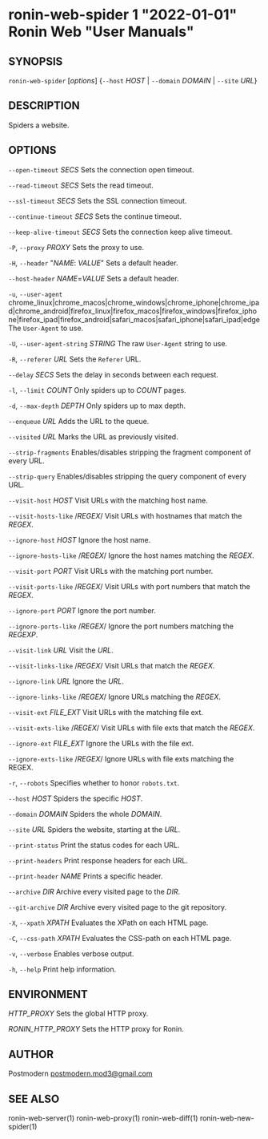 # ronin-web-spider 1 "2022-01-01" Ronin Web "User Manuals"

## SYNOPSIS

`ronin-web-spider` [*options*] {`--host` *HOST* \| `--domain` *DOMAIN* \| `--site` *URL*}

## DESCRIPTION

Spiders a website.

## OPTIONS

`--open-timeout` *SECS*
  Sets the connection open timeout.

`--read-timeout` *SECS*
  Sets the read timeout.

`--ssl-timeout` *SECS*
  Sets the SSL connection timeout.

`--continue-timeout` *SECS*
  Sets the continue timeout.

`--keep-alive-timeout` *SECS*
  Sets the connection keep alive timeout.

`-P`, `--proxy` *PROXY*
  Sets the proxy to use.

`-H`, `--header` "*NAME*: *VALUE*"
  Sets a default header.

`--host-header` *NAME*=*VALUE*
  Sets a default header.

`-u`, `--user-agent` chrome_linux|chrome_macos|chrome_windows|chrome_iphone|chrome_ipad|chrome_android|firefox_linux|firefox_macos|firefox_windows|firefox_iphone|firefox_ipad|firefox_android|safari_macos|safari_iphone|safari_ipad|edge
  The `User-Agent` to use.

`-U`, `--user-agent-string` *STRING*
  The raw `User-Agent` string to use.

`-R`, `--referer` *URL*
  Sets the `Referer` URL.

`--delay` *SECS*
  Sets the delay in seconds between each request.

`-l`, `--limit` *COUNT*
  Only spiders up to *COUNT* pages.

`-d`, `--max-depth` *DEPTH*
  Only spiders up to max depth.

`--enqueue` *URL*
  Adds the URL to the queue.

`--visited` *URL*
  Marks the URL as previously visited.

`--strip-fragments`
  Enables/disables stripping the fragment component of every URL.

`--strip-query`
  Enables/disables stripping the query component of every URL.

`--visit-host` *HOST*
  Visit URLs with the matching host name.

`--visit-hosts-like` /*REGEX*/
  Visit URLs with hostnames that match the *REGEX*.

`--ignore-host` *HOST*
  Ignore the host name.

`--ignore-hosts-like` /*REGEX*/
  Ignore the host names matching the *REGEX*.

`--visit-port` *PORT*
  Visit URLs with the matching port number.

`--visit-ports-like` /*REGEX*/
  Visit URLs with port numbers that match the *REGEX*.

`--ignore-port` *PORT*
  Ignore the port number.

`--ignore-ports-like` /*REGEX*/
  Ignore the port numbers matching the *REGEXP*.

`--visit-link` *URL*
  Visit the *URL*.

`--visit-links-like` /*REGEX*/
  Visit URLs that match the *REGEX*.

`--ignore-link` *URL*
  Ignore the *URL*.

`--ignore-links-like` /*REGEX*/
  Ignore URLs matching the *REGEX*.

`--visit-ext` *FILE_EXT*
  Visit URLs with the matching file ext.

`--visit-exts-like` /*REGEX*/
  Visit URLs with file exts that match the *REGEX*.

`--ignore-ext` *FILE_EXT*
  Ignore the URLs with the file ext.

`--ignore-exts-like` /*REGEX*/
  Ignore URLs with file exts matching the REGEX.

`-r`, `--robots`
  Specifies whether to honor `robots.txt`.

`--host` *HOST*
  Spiders the specific *HOST*.

`--domain` *DOMAIN*
  Spiders the whole *DOMAIN*.

`--site` *URL*
  Spiders the website, starting at the *URL*.

`--print-status`
  Print the status codes for each URL.

`--print-headers`
  Print response headers for each URL.

`--print-header` *NAME*
  Prints a specific header.

`--archive` *DIR*
  Archive every visited page to the *DIR*.

`--git-archive` *DIR*
  Archive every visited page to the git repository.

`-X`, `--xpath` *XPATH*
  Evaluates the XPath on each HTML page.

`-C`, `--css-path` *XPATH*
  Evaluates the CSS-path on each HTML page.

`-v`, `--verbose`
  Enables verbose output.

`-h`, `--help`
  Print help information.

## ENVIRONMENT

*HTTP_PROXY*
	Sets the global HTTP proxy.

*RONIN_HTTP_PROXY*
    Sets the HTTP proxy for Ronin.

## AUTHOR

Postmodern <postmodern.mod3@gmail.com>

## SEE ALSO

ronin-web-server(1) ronin-web-proxy(1) ronin-web-diff(1) ronin-web-new-spider(1)
